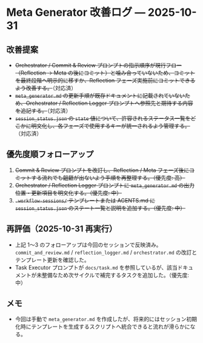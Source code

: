 # Meta Generator 改善ログ — 2025-10-31

## 改善提案
- ~~Orchestrator / Commit & Review プロンプトの指示順序が現行フロー（Reflection → Meta の後にコミット）と噛み合っていないため、コミットを最終段階へ明示的に移すか、Reflection フェーズ実施前にコミットできるよう改善する。~~（対応済）
- ~~`meta_generator.md` の更新手順が既存ドキュメントに記載されていないため、Orchestrator / Reflection Logger プロンプトへ参照先と期待する内容を追記する。~~（対応済）
- ~~`session_status.json` の `state` 値について、許容されるステータス一覧をどこかに明文化し、各フェーズで使用するキーが統一されるよう管理する。~~（対応済）

## 優先度順フォローアップ
1. ~~Commit & Review プロンプトを改訂し、Reflection / Meta フェーズ後にコミットする流れでも齟齬が出ないよう手順を再整理する。（優先度: 高）~~
2. ~~Orchestrator / Reflection Logger プロンプトに `meta_generator.md` の出力位置・更新項目を明文化する。（優先度: 中）~~
3. ~~`.workflow-sessions/` テンプレートまたは AGENTS.md に `session_status.json` のステート一覧と説明を追加する。（優先度: 中）~~

## 再評価（2025-10-31 再実行）
- 上記 1〜3 のフォローアップは今回のセッションで反映済み。`commit_and_review.md` / `reflection_logger.md` / `orchestrator.md` の改訂とテンプレート更新を確認した。
- Task Executor プロンプトが `docs/task.md` を参照しているが、該当ドキュメントが未整備なため次サイクルで補完するタスクを追加した。（優先度: 中）

## メモ
- 今回は手動で `meta_generator.md` を作成したが、将来的にはセッション初期化時にテンプレートを生成するスクリプトへ統合できると流れが滑らかになる。
